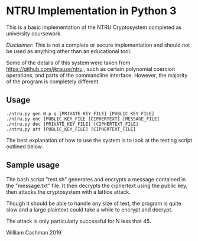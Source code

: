 # NTRU Implementation in Python 3

This is a basic implementation of the NTRU Cryptosystem completed as university coursework.

*Disclaimer*: This is not a complete or secure implementation and should not be
used as anything other than an educational tool.

Some of the details of this system were taken from https://github.com/jkrauze/ntru , such as certain polynomial coercion operations, and parts of the commandline interface. However, the majority of the program is completely different.

## Usage

```
./ntru.py gen N p q [PRIVATE_KEY_FILE] [PUBLIC_KEY_FILE]
./ntru.py enc [PUBLIC_KEY_FILE [CIPHERTEXT] [MESSAGE_FILE]
./ntru.py dec [PRIVATE_KEY_FILE] [CIPHERTEXT_FILE]
./ntru.py att [PUBLIC_KEY_FILE] [CIPHERTEXT_FILE]
```
The best explanation of how to use the system is to look at the testing script outlined below.

## Sample usage

The bash script "test.sh" generates and encrypts a message contained in the "message.txt" file.
It then decrypts the ciphertext using the public key, then attacks the cryptosystem with a lattice attack.

Though it should be able to handle any size of text, the program is quite slow and a large plaintext could take a while to encrypt and decrypt.

The attack is only particularly successful for N less that 45.


William Cashman 2019
